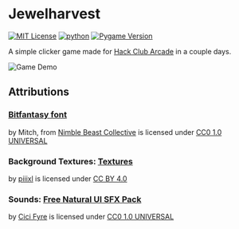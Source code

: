 # Jewelharvest
[![MIT License](https://img.shields.io/badge/License-MIT-green.svg)](https://choosealicense.com/licenses/mit/) [![python](https://img.shields.io/badge/Python-3.1-3776AB.svg?style=flat&logo=python&logoColor=white)](https://www.python.org) [![Pygame Version](https://img.shields.io/badge/Pygame-2.6.0-4caf50.svg)](https://www.pygame.org/news/2024/6/pygame-2-6-0)

A simple clicker game made for [Hack Club Arcade](https://hackclub.com/arcade) in a couple days.

![Game Demo](https://media4.giphy.com/media/v1.Y2lkPTc5MGI3NjExeXRhM3J6MWM3cTFycnRjZjVhZHRlZjFkNXlpanA3OGxxczV5amZ1diZlcD12MV9pbnRlcm5hbF9naWZfYnlfaWQmY3Q9Zw/vwU9HqRfAHaPhZcCsr/giphy.gif)

## Attributions

### [Bitfantasy font](https://nimblebeastscollective.itch.io/nb-pixel-font-bundle)
by Mitch, from [Nimble Beast Collective](https://nimblebeastscollective.itch.io/) is licensed under [CC0 1.0 UNIVERSAL](https://creativecommons.org/publicdomain/zero/1.0/deed.en)

### Background Textures: [Textures](https://piiixl.itch.io/textures)
by [piiixl](https://piiixl.itch.io/) is licensed under [CC BY 4.0](https://creativecommons.org/licenses/by/4.0/deed.en)

### Sounds: [Free Natural UI SFX Pack](https://piiixl.itch.io/textures](https://cicifyre.itch.io/free-natural-sfx-pack))
by [Cici Fyre]([https://piiixl.itch.io/](https://cicifyre.carrd.co/)) is licensed under [CC0 1.0 UNIVERSAL](https://creativecommons.org/publicdomain/zero/1.0/deed.en)




